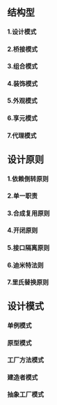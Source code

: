 ## 结构型	

#### 1.设计模式

#### 2.桥接模式

#### 3.组合模式

#### 4.装饰模式

#### 5.外观模式

#### 6.享元模式

#### 7.代理模式

## 

## 设计原则

#### 1.依赖倒转原则

#### 2.单一职责

#### 3.合成复用原则

#### 4.开闭原则

#### 5.接口隔离原则

#### 6.迪米特法则

#### 7.里氏替换原则

## 

## 设计模式

#### 单例模式

#### 原型模式

#### 工厂方法模式

#### 建造者模式

#### 抽象工厂模式